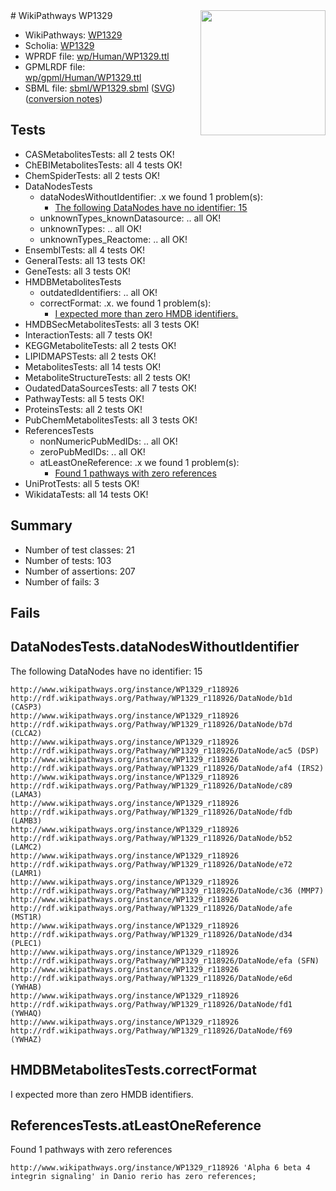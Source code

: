 <img style="float: right; width: 200px" src="../logo.png" />
# WikiPathways WP1329

* WikiPathways: [WP1329](https://identifiers.org/wikipathways:WP1329)
* Scholia: [WP1329](https://scholia.toolforge.org/wikipathways/WP1329)
* WPRDF file: [wp/Human/WP1329.ttl](../wp/Human/WP1329.ttl)
* GPMLRDF file: [wp/gpml/Human/WP1329.ttl](../wp/gpml/Human/WP1329.ttl)
* SBML file: [sbml/WP1329.sbml](../sbml/WP1329.sbml) ([SVG](../sbml/WP1329.svg)) ([conversion notes](../sbml/WP1329.txt))

## Tests
* CASMetabolitesTests: all 2 tests OK!
* ChEBIMetabolitesTests: all 4 tests OK!
* ChemSpiderTests: all 2 tests OK!
* DataNodesTests
    * dataNodesWithoutIdentifier: .x we found 1 problem(s):
        * [The following DataNodes have no identifier: 15](#8792c495)
    * unknownTypes_knownDatasource: .. all OK!
    * unknownTypes: .. all OK!
    * unknownTypes_Reactome: .. all OK!
* EnsemblTests: all 4 tests OK!
* GeneralTests: all 13 tests OK!
* GeneTests: all 3 tests OK!
* HMDBMetabolitesTests
    * outdatedIdentifiers: .. all OK!
    * correctFormat: .x. we found 1 problem(s):
        * [I expected more than zero HMDB identifiers.](#ad154c1e)
* HMDBSecMetabolitesTests: all 3 tests OK!
* InteractionTests: all 7 tests OK!
* KEGGMetaboliteTests: all 2 tests OK!
* LIPIDMAPSTests: all 2 tests OK!
* MetabolitesTests: all 14 tests OK!
* MetaboliteStructureTests: all 2 tests OK!
* OudatedDataSourcesTests: all 7 tests OK!
* PathwayTests: all 5 tests OK!
* ProteinsTests: all 2 tests OK!
* PubChemMetabolitesTests: all 3 tests OK!
* ReferencesTests
    * nonNumericPubMedIDs: .. all OK!
    * zeroPubMedIDs: .. all OK!
    * atLeastOneReference: .x we found 1 problem(s):
        * [Found 1 pathways with zero references](#35eb778e)
* UniProtTests: all 5 tests OK!
* WikidataTests: all 14 tests OK!


## Summary

* Number of test classes: 21
* Number of tests: 103
* Number of assertions: 207
* Number of fails: 3

## Fails

<a name="8792c495" />

## DataNodesTests.dataNodesWithoutIdentifier

The following DataNodes have no identifier: 15
```
http://www.wikipathways.org/instance/WP1329_r118926 http://rdf.wikipathways.org/Pathway/WP1329_r118926/DataNode/b1d (CASP3)
http://www.wikipathways.org/instance/WP1329_r118926 http://rdf.wikipathways.org/Pathway/WP1329_r118926/DataNode/b7d (CLCA2)
http://www.wikipathways.org/instance/WP1329_r118926 http://rdf.wikipathways.org/Pathway/WP1329_r118926/DataNode/ac5 (DSP)
http://www.wikipathways.org/instance/WP1329_r118926 http://rdf.wikipathways.org/Pathway/WP1329_r118926/DataNode/af4 (IRS2)
http://www.wikipathways.org/instance/WP1329_r118926 http://rdf.wikipathways.org/Pathway/WP1329_r118926/DataNode/c89 (LAMA3)
http://www.wikipathways.org/instance/WP1329_r118926 http://rdf.wikipathways.org/Pathway/WP1329_r118926/DataNode/fdb (LAMB3)
http://www.wikipathways.org/instance/WP1329_r118926 http://rdf.wikipathways.org/Pathway/WP1329_r118926/DataNode/b52 (LAMC2)
http://www.wikipathways.org/instance/WP1329_r118926 http://rdf.wikipathways.org/Pathway/WP1329_r118926/DataNode/e72 (LAMR1)
http://www.wikipathways.org/instance/WP1329_r118926 http://rdf.wikipathways.org/Pathway/WP1329_r118926/DataNode/c36 (MMP7)
http://www.wikipathways.org/instance/WP1329_r118926 http://rdf.wikipathways.org/Pathway/WP1329_r118926/DataNode/afe (MST1R)
http://www.wikipathways.org/instance/WP1329_r118926 http://rdf.wikipathways.org/Pathway/WP1329_r118926/DataNode/d34 (PLEC1)
http://www.wikipathways.org/instance/WP1329_r118926 http://rdf.wikipathways.org/Pathway/WP1329_r118926/DataNode/efa (SFN)
http://www.wikipathways.org/instance/WP1329_r118926 http://rdf.wikipathways.org/Pathway/WP1329_r118926/DataNode/e6d (YWHAB)
http://www.wikipathways.org/instance/WP1329_r118926 http://rdf.wikipathways.org/Pathway/WP1329_r118926/DataNode/fd1 (YWHAQ)
http://www.wikipathways.org/instance/WP1329_r118926 http://rdf.wikipathways.org/Pathway/WP1329_r118926/DataNode/f69 (YWHAZ)
```

<a name="ad154c1e" />

## HMDBMetabolitesTests.correctFormat

I expected more than zero HMDB identifiers.
<a name="35eb778e" />

## ReferencesTests.atLeastOneReference

Found 1 pathways with zero references
```
http://www.wikipathways.org/instance/WP1329_r118926 'Alpha 6 beta 4 integrin signaling' in Danio rerio has zero references; 
```


